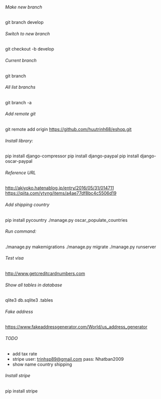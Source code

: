 ###### Make new branch
git branch develop

###### Switch to new branch
git checkout -b develop

###### Current branch
git branch

###### All list branchs
git branch -a

###### Add remote git
git remote add origin https://github.com/huutrinh68/eshop.git

###### Install library:
pip install django-compressor
pip install django-paypal
pip install django-oscar-paypal
###### Reference URL
http://akiyoko.hatenablog.jp/entry/2016/05/31/014711
https://qiita.com/ytyng/items/a4ae77df8bc4c5506d19

###### Add shipping country
pip install pycountry
./manage.py oscar_populate_countries

###### Run command:
./manage.py makemigrations
./manage.py migrate
./manage.py runserver

###### Test visa
http://www.getcreditcardnumbers.com

###### Show all tables in database
qlite3 db.sqlite3
.tables

###### Fake address
https://www.fakeaddressgenerator.com/World/us_address_generator

###### TODO
* add tax rate
* stripe
user: trinhsp89@gmail.com
pass: Nhatban2009
* show name country shipping

###### Install stripe
pip install stripe
